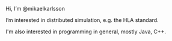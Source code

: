Hi, I’m @mikaelkarlsson

I’m interested in distributed simulation, e.g. the HLA standard.

I'm also interested in programming in general, mostly Java, C++.
